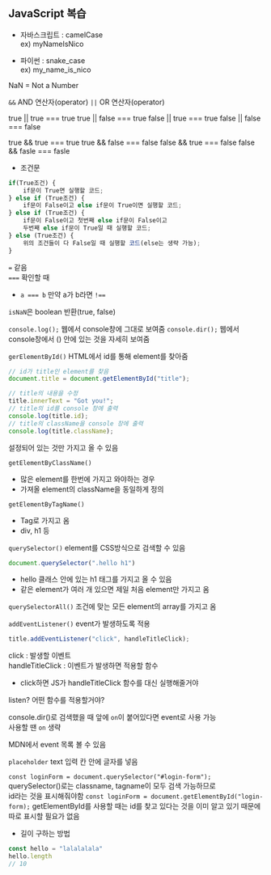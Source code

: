 JavaScript 복습
-------------------------

- 자바스크립트 : camelCase  
ex) myNameIsNico  

- 파이썬 : snake_case  
ex) my_name_is_nico

NaN = Not a Number

`&&` AND 연산자(operator)
`||` OR 연산자(operator)


true || true === true
true || false === true
false || true === true
false || false === false

true && true === true
true && false === false
false && true === false
false && fasle === fasle



- 조건문
```javascript
if(True조건) {
    if문이 True면 실행할 코드;
} else if (True조건) {
    if문이 False이고 else if문이 True이면 실행할 코드;
} else if (True조건) {
    if문이 False이고 첫번째 else if문이 False이고 
    두번째 else if문이 True일 때 실행할 코드;
} else (True조건) {
    위의 조건들이 다 False일 때 실행할 코드(else는 생략 가능);
}
```
`=` 같음  
`===` 확인할 때
- `a === b` 만약 a가 b라면
`!==`

`isNaN`은 boolean 반환(true, false)


`console.log();` 웹에서 console창에 그대로 보여줌
`console.dir();` 웹에서 console창에서 () 안에 있는 것을 자세히 보여줌


`gerElementById()` HTML에서 id를 통해 element를 찾아줌
```javascript
// id가 title인 element를 찾음
document.title = document.getElementById("title");

// title의 내용을 수정
title.innerText = "Got you!";
// title의 id를 console 창에 출력
console.log(title.id);
// title의 className을 console 창에 출력
console.log(title.className);
```
설정되어 있는 것만 가지고 올 수 있음


`getElementByClassName()` 
- 많은 element를 한번에 가지고 와야하는 경우
- 가져올 element의 className을 동일하게 정의

`getElementByTagName()` 
- Tag로 가지고 옴
- div, h1 등

`querySelector()` element를 CSS방식으로 검색할 수 있음
```javascript
document.querySelector(".hello h1")
```
- hello 클래스 안에 있는 h1 태그를 가지고 올 수 있음
- 같은 element가 여러 개 있으면 제일 처음 element만 가지고 옴

`querySelectorAll()` 조건에 맞는 모든 element의 array를 가지고 옴

`addEventListener()` event가 발생하도록 적용

```javascript
title.addEventListener("click", handleTitleClick);
```
click : 발생할 이벤트  
handleTitleClick : 이벤트가 발생하면 적용할 함수
- click하면 JS가 handleTitleClick 함수를 대신 실행해줄거야

listen? 어떤 함수를 적용할거야?

console.dir()로 검색했을 때 앞에 `on`이 붙어있다면 event로 사용 가능  
사용할 땐 `on` 생략

MDN에서 event 목록 볼 수 있음


`placeholder` text 입력 칸 안에 글자를 넣음

`const loginForm = document.querySelector("#login-form");`
querySelector()로는 classname, tagname이 모두 검색 가능하므로  
id라는 것을 표시해줘야함
`const loginForm = document.getElementById("login-form);`
getElementById를 사용할 때는 id를 찾고 있다는 것을 이미 알고 있기 때문에  
따로 표시할 필요가 없음

- 길이 구하는 방법
```javascript
const hello = "lalalalala"
hello.length
// 10
```